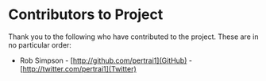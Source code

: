 Contributors to Project
=======================

Thank you to the following who have contributed to the project. These are in no
particular order:

* Rob Simpson - [http://github.com/pertrai1](GitHub) - [http://twitter.com/pertrai1](Twitter)
